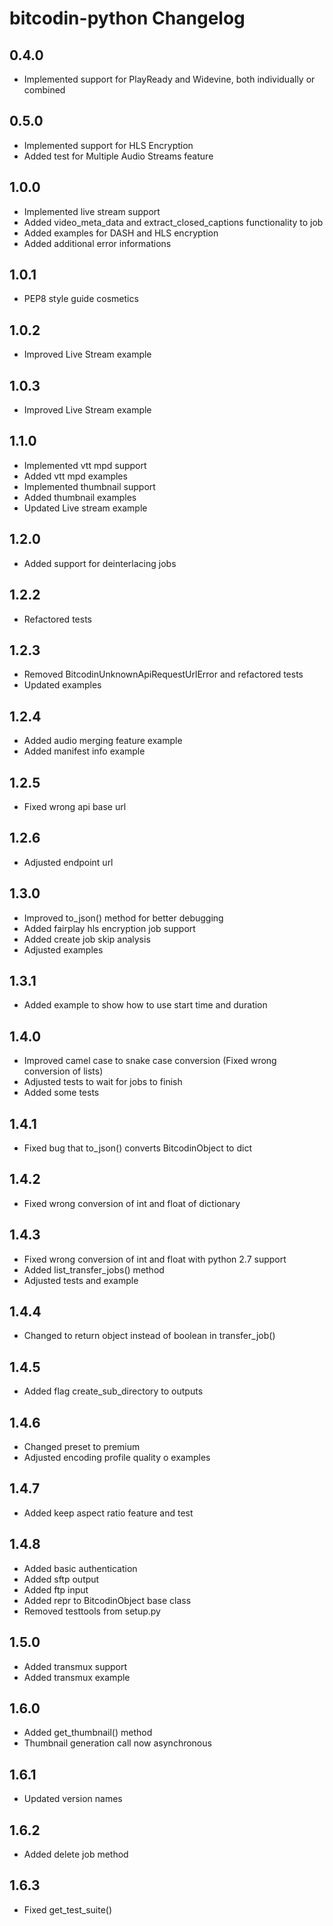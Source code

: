 # bitcodin-python Changelog

## 0.4.0
* Implemented support for PlayReady and Widevine, both individually or combined

## 0.5.0
* Implemented support for HLS Encryption
* Added test for Multiple Audio Streams feature

## 1.0.0
* Implemented live stream support
* Added video_meta_data and extract_closed_captions functionality to job
* Added examples for DASH and HLS encryption
* Added additional error informations

## 1.0.1
* PEP8 style guide cosmetics

## 1.0.2
* Improved Live Stream example

## 1.0.3
* Improved Live Stream example

## 1.1.0
* Implemented vtt mpd support
* Added vtt mpd examples
* Implemented thumbnail support
* Added thumbnail examples
* Updated Live stream example

## 1.2.0
* Added support for deinterlacing jobs

## 1.2.2
* Refactored tests

## 1.2.3
* Removed BitcodinUnknownApiRequestUrlError and refactored tests 
* Updated examples

## 1.2.4
* Added audio merging feature example
* Added manifest info example

## 1.2.5
* Fixed wrong api base url

## 1.2.6
* Adjusted endpoint url

## 1.3.0
* Improved to_json() method for better debugging
* Added fairplay hls encryption job support
* Added create job skip analysis
* Adjusted examples

## 1.3.1
* Added example to show how to use start time and duration

## 1.4.0
* Improved camel case to snake case conversion (Fixed wrong conversion of lists)
* Adjusted tests to wait for jobs to finish
* Added some tests

## 1.4.1
* Fixed bug that to_json() converts BitcodinObject to dict

## 1.4.2
* Fixed wrong conversion of int and float of dictionary

## 1.4.3
* Fixed wrong conversion of int and float with python 2.7 support
* Added list_transfer_jobs() method
* Adjusted tests and example

## 1.4.4
* Changed to return object instead of boolean in transfer_job()

## 1.4.5
* Added flag create_sub_directory to outputs

## 1.4.6
* Changed preset to premium
* Adjusted encoding profile quality o examples

## 1.4.7
* Added keep aspect ratio feature and test

## 1.4.8
* Added basic authentication
* Added sftp output
* Added ftp input
* Added repr to BitcodinObject base class
* Removed testtools from setup.py

## 1.5.0
* Added transmux support
* Added transmux example

## 1.6.0
* Added get_thumbnail() method
* Thumbnail generation call now asynchronous

## 1.6.1
* Updated version names

## 1.6.2
* Added delete job method

## 1.6.3
* Fixed get_test_suite()